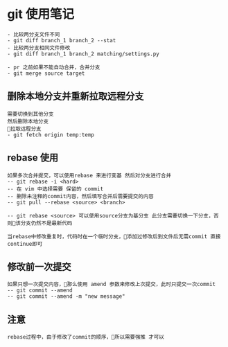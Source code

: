 # git 使用笔记

    - 比较两分支文件不同
    - git diff branch_1 branch_2 --stat
    - 比较两分支相同文件修改
    - git diff branch_1 branch_2 matching/settings.py

    - pr 之前如果不能自动合并，合并分支
    - git merge source target

## 删除本地分支并重新拉取远程分支
    需要切换到其他分支
    然后删除本地分支
    拉取远程分支
    - git fetch origin temp:temp

## rebase 使用
    如果多次合并提交，可以使用rebase 来进行变基 然后对分支进行合并
    -- git rebase -i <hard>
    -- 在 vim 中选择需要 保留的 commit
    -- 删除未注释的commit内容，然后填写合并后需要提交的内容
    -- git pull --rebase <source> <branch>
    
    -- git rebase <source> 可以使用source分支为基分支 此分支需要切换一下分支，否则该分支仍然不是最新代码
    
    当rebase中修改重复时，代码时在一个临时分支，添加过修改后到文件后无需commit 直接 continue即可
## 修改前一次提交
    如果只想一次提交内容，那么使用 amend 参数来修改上次提交，此时只提交一次commit
    -- git commit --amend 
    -- git commit --amend -m "new message"

## 注意
	rebase过程中，由于修改了commit的顺序，所以需要强推 才可以
